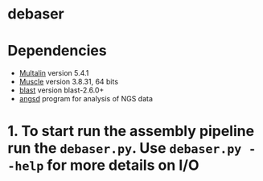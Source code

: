 # debaser

# Dependencies
- [Multalin](http://multalin.toulouse.inra.fr/multalin/) version 5.4.1
- [Muscle](https://www.drive5.com/muscle/) version 3.8.31, 64 bits
- [blast](https://blast.ncbi.nlm.nih.gov/Blast.cgi?CMD=Web&PAGE_TYPE=BlastDocs&DOC_TYPE=Download) version blast-2.6.0+
- [angsd](https://github.com/ANGSD/angsd) program for analysis of NGS data

# 1. To start run the assembly pipeline run the ```debaser.py```. Use ```debaser.py --help``` for more details on I/O
